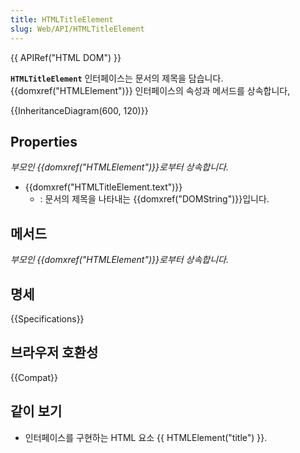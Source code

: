 ```yaml
---
title: HTMLTitleElement
slug: Web/API/HTMLTitleElement
---
```

{{ APIRef("HTML DOM") }}

**`HTMLTitleElement`** 인터페이스는 문서의 제목을 담습니다. {{domxref("HTMLElement")}} 인터페이스의 속성과 메서드를 상속합니다,

{{InheritanceDiagram(600, 120)}}

## Properties

_부모인 {{domxref("HTMLElement")}}로부터 상속합니다._

- {{domxref("HTMLTitleElement.text")}}
  - : 문서의 제목을 나타내는 {{domxref("DOMString")}}입니다.

## 메서드

_부모인 {{domxref("HTMLElement")}}로부터 상속합니다._

## 명세

{{Specifications}}

## 브라우저 호환성

{{Compat}}

## 같이 보기

- 인터페이스를 구현하는 HTML 요소 {{ HTMLElement("title") }}.

